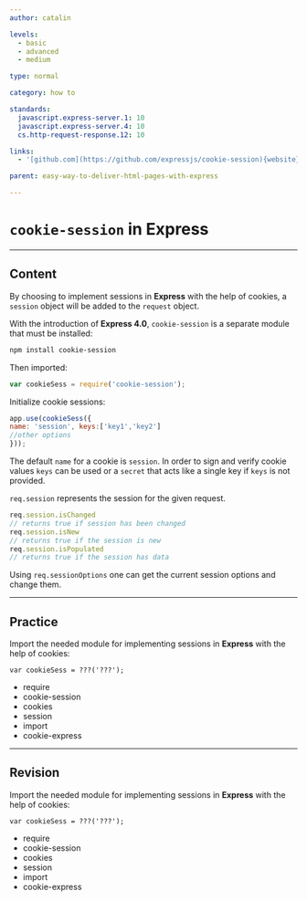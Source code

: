```yaml
---
author: catalin

levels:
  - basic
  - advanced
  - medium

type: normal

category: how to

standards:
  javascript.express-server.1: 10
  javascript.express-server.4: 10
  cs.http-request-response.12: 10

links:
  - '[github.com](https://github.com/expressjs/cookie-session){website}'

parent: easy-way-to-deliver-html-pages-with-express

---
```

# `cookie-session` in **Express**

---
## Content

By choosing to implement sessions in **Express** with the help of cookies, a `session` object will be added to the `request` object.

With the introduction of **Express 4.0**, `cookie-session` is a separate module that must be installed:
```bash
npm install cookie-session
```
Then imported:
```javascript
var cookieSess = require('cookie-session');
```

Initialize cookie sessions:
```javascript
app.use(cookieSess({
name: 'session', keys:['key1','key2']
//other options
}));

```
The default `name` for a cookie is `session`.
In order to sign and verify cookie values `keys` can be used or a `secret` that acts like a single key if `keys` is not provided.

`req.session` represents the session for the given request.
```javascript
req.session.isChanged
// returns true if session has been changed
req.session.isNew
// returns true if the session is new
req.session.isPopulated
// returns true if the session has data
```

Using `req.sessionOptions` one can get the current session options and change  them.

---
## Practice

Import the needed module for implementing sessions in **Express** with the help of cookies:

```
var cookieSess = ???('???');
```

* require
* cookie-session
* cookies
* session
* import
* cookie-express

---
## Revision

Import the needed module for implementing sessions in **Express** with the help of cookies:

```
var cookieSess = ???('???');
```

* require
* cookie-session
* cookies
* session
* import
* cookie-express